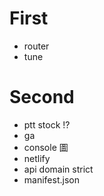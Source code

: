 # First

- router
- tune

# Second

- ptt stock !?
- ga
- console 圖
- netlify
- api domain strict
- manifest.json
